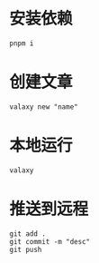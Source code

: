 # 安装依赖
```
pnpm i
```

# 创建文章
```
valaxy new "name"
```

# 本地运行
```
valaxy
```

# 推送到远程
```
git add .
git commit -m "desc"
git push
```